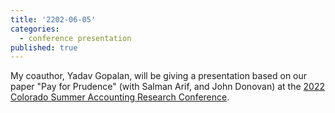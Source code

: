 ```yaml
---
title: '2202-06-05'
categories:
  - conference presentation
published: true
---
```


My coauthor, Yadav Gopalan, will be giving a presentation based on our paper "Pay for Prudence" (with Salman Arif, and John Donovan) at the [2022 Colorado Summer Accounting Research Conference](http://acctgresearchconf.colorado.edu/files/schedule.pdf).
